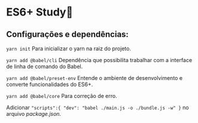 # ES6+ Study:pushpin:

## Configurações e dependências:

`yarn init` Para inicializar o yarn na raiz do projeto.

`yarn add @babel/cli` Dependência que possibilita trabalhar com a interface de linha de comando do Babel.

`yarn add @babel/preset-env` Entende o ambiente de desenvolvimento e converte funcionalidades do ES6+.

`yarn add @babel/core` Para correção de erro.

Adicionar `"scripts":{ "dev": "babel ./main.js -o ./bundle.js -w" }` no arquivo _package.json_.
